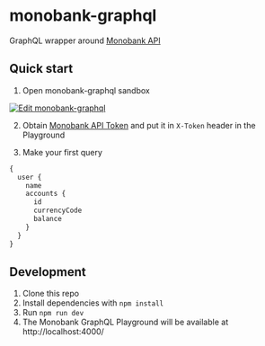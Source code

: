 # monobank-graphql

GraphQL wrapper around [Monobank API](https://api.monobank.ua/docs)

## Quick start

1. Open monobank-graphql sandbox

[![Edit monobank-graphql](https://codesandbox.io/static/img/play-codesandbox.svg)](https://codesandbox.io/s/github/kiurchv/monobank-graphql/tree/master/?fontsize=14&hidenavigation=1&module=%2Fsrc%2Fserver.ts&view=preview)

2. Obtain [Monobank API Token](https://api.monobank.ua/) and put it in `X-Token` header in the Playground

3. Make your first query

```graphql
{
  user {
    name
    accounts {
      id
      currencyCode
      balance
    }
  }
}
```

## Development

1. Clone this repo
2. Install dependencies with `npm install`
3. Run `npm run dev`
4. The Monobank GraphQL Playground will be available at http://localhost:4000/
